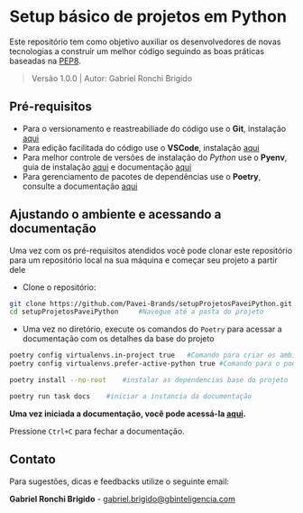 # Setup básico de projetos em Python
Este repositório tem como objetivo auxiliar os desenvolvedores de novas tecnologias a construir um melhor código seguindo as boas práticas baseadas na [PEP8](https://peps.python.org/pep-0008/).

>Versão 1.0.0 | Autor: Gabriel Ronchi Brigido

## Pré-requisitos
- Para o versionamento e reastreabiliade do código use o **Git**, instalação [aqui](https://git-scm.com)
- Para edição facilitada do código use o **VSCode**, instalação [aqui](https://code.visualstudio.com/)
- Para melhor controle de versões de instalação do *Python* use o **Pyenv**, guia de instalação [aqui](https://www.youtube.com/watch?v=HTx18uyyHw8) e documentação [aqui](https://github.com/pyenv/pyenv)
- Para gerenciamento de pacotes de dependências use o **Poetry**, consulte a  documentação [aqui](https://python-poetry.org/docs/)

## Ajustando o ambiente e acessando a documentação

Uma vez com os pré-requisitos atendidos você pode clonar este repositório para um repositório local na sua máquina e começar seu projeto a partir dele

- Clone o repositório:

```bash
git clone https://github.com/Pavei-Brands/setupProjetosPaveiPython.git
cd setupProjetosPaveiPython     #Navegue até a pasta do projeto
```

- Uma vez no diretório, execute os comandos do `Poetry` para acessar a documentação com os detalhes da base do projeto

```bash
poetry config virtualenvs.in-project true   #Comando para criar os ambientes virtuais dentro do projeto
poetry config virtualenvs.prefer-active-python true #Comando para o poetry identificar a versão do python utilizada do projeto
```
```bash
poetry install --no-root    #instalar as dependencias base do projeto
```
```bash
poetry run task docs    #iniciar a instancia da documentação
```

**Uma vez iniciada a documentação, você pode acessá-la [aqui](http://localhost:8000).**

Pressione `Ctrl+C` para fechar a documentação.

## Contato

Para sugestões, dicas e feedbacks utilize o seguinte email:

**Gabriel Ronchi Brigido** - [gabriel.brigido@gbinteligencia.com](mailto:gabriel.brigido@gbinteligencia.com)
